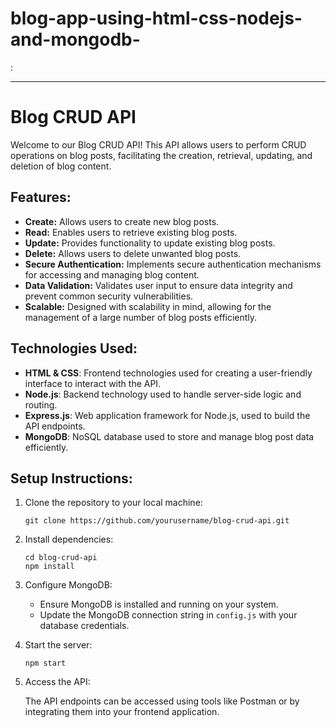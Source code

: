 # blog-app-using-html-css-nodejs-and-mongodb-
:

---

# Blog CRUD API

Welcome to our Blog CRUD API! This API allows users to perform CRUD operations on blog posts, facilitating the creation, retrieval, updating, and deletion of blog content.

## Features:

- **Create:** Allows users to create new blog posts.
- **Read:** Enables users to retrieve existing blog posts.
- **Update:** Provides functionality to update existing blog posts.
- **Delete:** Allows users to delete unwanted blog posts.
- **Secure Authentication:** Implements secure authentication mechanisms for accessing and managing blog content.
- **Data Validation:** Validates user input to ensure data integrity and prevent common security vulnerabilities.
- **Scalable:** Designed with scalability in mind, allowing for the management of a large number of blog posts efficiently.

## Technologies Used:

- **HTML & CSS**: Frontend technologies used for creating a user-friendly interface to interact with the API.
- **Node.js**: Backend technology used to handle server-side logic and routing.
- **Express.js**: Web application framework for Node.js, used to build the API endpoints.
- **MongoDB**: NoSQL database used to store and manage blog post data efficiently.

## Setup Instructions:

1. Clone the repository to your local machine:

   ```
   git clone https://github.com/yourusername/blog-crud-api.git
   ```

2. Install dependencies:

   ```
   cd blog-crud-api
   npm install
   ```

3. Configure MongoDB:

   - Ensure MongoDB is installed and running on your system.
   - Update the MongoDB connection string in `config.js` with your database credentials.

4. Start the server:

   ```
   npm start
   ```

5. Access the API:

   The API endpoints can be accessed using tools like Postman or by integrating them into your frontend application.
